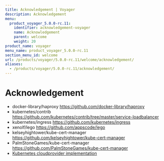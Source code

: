 ```yaml
---
title: Acknowledgement | Voyager
description: Acknowledgement
menu:
  product_voyager_5.0.0-rc.11:
    identifier: acknowledgement-voyager
    name: Acknowledgement
    parent: welcome
    weight: 20
product_name: voyager
menu_name: product_voyager_5.0.0-rc.11
section_menu_id: welcome
url: /products/voyager/5.0.0-rc.11/welcome/acknowledgement/
aliases:
  - /products/voyager/5.0.0-rc.11/acknowledgement/
---
```


# Acknowledgement

 - docker-library/haproxy https://github.com/docker-library/haproxy
 - kubernetes/contrib https://github.com/kubernetes/contrib/tree/master/service-loadbalancer
 - kubernetes/ingress https://github.com/kubernetes/ingress
 - xenolf/lego https://github.com/appscode/lego
 - kelseyhightower/kube-cert-manager https://github.com/kelseyhightower/kube-cert-manager
 - PalmStoneGames/kube-cert-manager https://github.com/PalmStoneGames/kube-cert-manager
 - [Kubernetes cloudprovider implementation](https://github.com/kubernetes/kubernetes/tree/master/pkg/cloudprovider)
